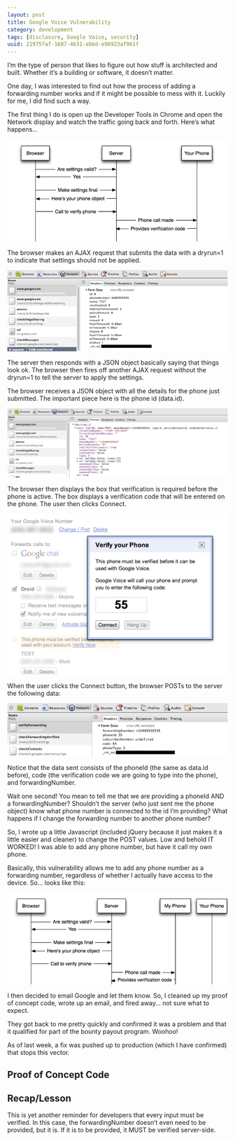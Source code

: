 ```yaml
---
layout: post
title: Google Voice Vulnerability 
category: development
tags: [disclosure, Google Voice, security]
uuid: 21975faf-1687-4631-abbd-e98923af961f
---
```


I’m the type of person that likes to figure out how stuff is architected and built. Whether it’s a building or software, it doesn’t matter.

One day, I was interested to find out how the process of adding a forwarding number works and if it might be possible to mess with it. Luckily for me, I did find such a way.

The first thing I do is open up the Developer Tools in Chrome and open the Network display and watch the traffic going back and forth. Here’s what happens…

<div class="text-center">
  <a href="/images/googleVoice0.png"><img src="/images/googleVoice0.png" alt="Verification Process" /></a>
</div>

The browser makes an AJAX request that submits the data with a dryrun=1 to indicate that settings should not be applied.

<div class="text-center">
  <a href="/images/googleVoice1.png"><img src="/images/googleVoice1.png" alt="HTTP Activity" /></a>
</div>

The server then responds with a JSON object basically saying that things look ok. The browser then fires off another AJAX request without the dryrun=1 to tell the server to apply the settings.

The browser receives a JSON object with all the details for the phone just submitted. The important piece here is the phone id (data.id).

<div class="text-center">
  <a href="/images/googleVoice2.png"><img src="/images/googleVoice2.png" alt="More HTTP Activity" /></a>
</div>

The browser then displays the box that verification is required before the phone is active. The box displays a verification code that will be entered on the phone. The user then clicks Connect.

<div class="text-center">
  <a href="/images/googleVoice3.png"><img src="/images/googleVoice3.png" alt="Verify your Phone prompt" /></a>
</div>

When the user clicks the Connect button, the browser POSTs to the server the following data:

<div class="text-center">
  <a href="/images/googleVoice4.png"><img src="/images/googleVoice4.png" alt="POSTing the verification code" /></a>
</div>

Notice that the data sent consists of the phoneId (the same as data.id before), code (the verification code we are going to type into the phone), and forwardingNumber.

Wait one second! You mean to tell me that we are providing a phoneId AND a forwardingNumber? Shouldn’t the server (who just sent me the phone object) know what phone number is connected to the id I’m providing? What happens if I change the forwarding number to another phone number?

So, I wrote up a little Javascript (included jQuery because it just makes it a little easier and cleaner) to change the POST values. Low and behold IT WORKED! I was able to add any phone number, but have it call my own phone.

Basically, this vulnerability allows me to add any phone number as a forwarding number, regardless of whether I actually have access to the device. So… looks like this:

<div class="text-center">
  <a href="/images/googleVoice5.png"><img src="/images/googleVoice5.png" alt="Modified timeline with attack" /></a>
</div>

I then decided to email Google and let them know. So, I cleaned up my proof of concept code, wrote up an email, and fired away… not sure what to expect.

They got back to me pretty quickly and confirmed it was a problem and that it qualified for part of the bounty payout program. Woohoo!

As of last week, a fix was pushed up to production (which I have confirmed) that stops this vector.

## Proof of Concept Code

<script src="https://gist.github.com/mikesir87/5eec70420b9f688746cb.js"></script>

## Recap/Lesson

This is yet another reminder for developers that every input must be verified. In this case, the forwardingNumber doesn’t even need to be provided, but it is. If it is to be provided, it MUST be verified server-side.


